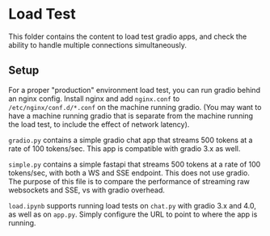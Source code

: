 # Load Test

This folder contains the content to load test gradio apps, and check the ability to handle multiple connections simultaneously. 


## Setup

For a proper "production" environment load test, you can run gradio behind an nginx config. Install nginx and add `nginx.conf` to `/etc/nginx/conf.d/*.conf` on the machine running gradio. (You may want to have a machine running gradio that is separate from the machine running the load test, to include the effect of network latency).

`gradio.py` contains a simple gradio chat app that streams 500 tokens at a rate of 100 tokens/sec. This app is compatible with gradio 3.x as well.

`simple.py` contains a simple fastapi that streams 500 tokens at a rate of 100 tokens/sec, with both a WS and SSE endpoint. This does not use gradio. The purpose of this file is to compare the performance of streaming raw websockets and SSE, vs with gradio overhead.

`load.ipynb` supports running load tests on `chat.py` with gradio 3.x and 4.0, as well as on `app.py`. Simply configure the URL to point to where the app is running.
